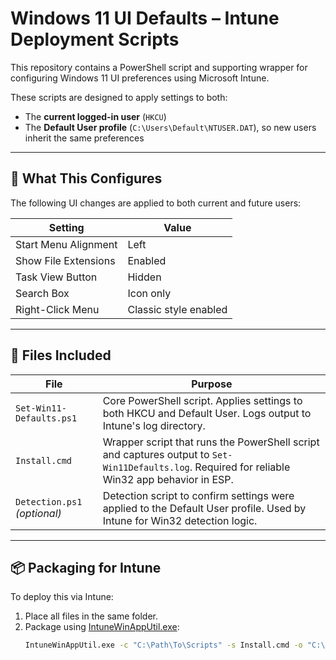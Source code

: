 # Windows 11 UI Defaults – Intune Deployment Scripts

This repository contains a PowerShell script and supporting wrapper for configuring Windows 11 UI preferences using Microsoft Intune.

These scripts are designed to apply settings to both:
- The **current logged-in user** (`HKCU`)
- The **Default User profile** (`C:\Users\Default\NTUSER.DAT`), so new users inherit the same preferences

---

## 🔧 What This Configures

The following UI changes are applied to both current and future users:

| Setting                     | Value                     |
|----------------------------|---------------------------|
| Start Menu Alignment       | Left                      |
| Show File Extensions       | Enabled                   |
| Task View Button           | Hidden                    |
| Search Box                 | Icon only                 |
| Right-Click Menu           | Classic style enabled     |

---

## 📁 Files Included

| File                          | Purpose |
|-------------------------------|---------|
| `Set-Win11-Defaults.ps1`      | Core PowerShell script. Applies settings to both HKCU and Default User. Logs output to Intune's log directory. |
| `Install.cmd`                 | Wrapper script that runs the PowerShell script and captures output to `Set-Win11Defaults.log`. Required for reliable Win32 app behavior in ESP. |
| `Detection.ps1` *(optional)*  | Detection script to confirm settings were applied to the Default User profile. Used by Intune for Win32 detection logic. |

---

## 📦 Packaging for Intune

To deploy this via Intune:

1. Place all files in the same folder.
2. Package using [IntuneWinAppUtil.exe](https://learn.microsoft.com/en-us/mem/intune/apps/apps-win32-app-management):
   ```bash
   IntuneWinAppUtil.exe -c "C:\Path\To\Scripts" -s Install.cmd -o "C:\Output"
